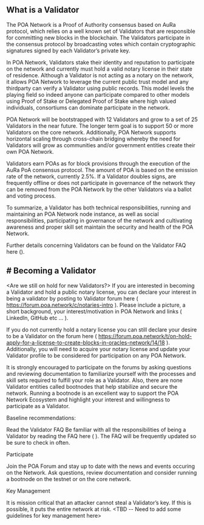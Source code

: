## What is a Validator

The POA Network is a Proof of Authority consensus based on AuRa protocol, which relies on a well known set of Validators that are responsible for committing new blocks in the blockchain.  The Validators participate in the consensus protocol by broadcasting votes which contain cryptographic signatures signed by each Validator’s  private key.   

In POA Network, Validators stake their identity and reputation to participate on the network and currently must hold a valid notary license in their state of residence.  Although a Validator is not acting as a notary on the network,  it allows POA Network to leverage the current public trust model and any thirdparty can verify a Validator using public records.   This model levels the playing field so indeed anyone can participate compared to other models using Proof of Stake or Delegated Proof of Stake where high valued individuals, consortiums can dominate participate in the network.

POA Network will be bootstrapped with 12 Validators and grow to a set of 25 Validators in the near future.  The longer term goal is to support 50 or more Validators on the core network.  Additionally, POA Network supports horizontal scaling through cross-chain bridging whereby the need for Validators will grow as communities and/or government entities create their own POA Network.

Validators earn POAs as for block provisions through the execution of the AuRa PoA consensus protocol.  The amount of POA is based on the emission rate of the network, currently 2.5%.  If a Validator doubles signs, are frequently offline or does not participate in governance of the network they can be removed from the POA Network by the other Validators via a ballot and voting process.

To summarize, a Validator has both technical responsibilities, running and maintaining an POA Network node instance, as well as social responsibilities, participating in governance of the network and cultivating awareness and proper skill set maintain the security and health of the POA Network.

Further details concerning Validators can be found on the Validator FAQ here (<TBD>).

## # Becoming a Validator

<Are we still on hold for new Validators?>
If you are interested in becoming a Validator and hold a public notary license, you can declare your interest in being a validator by posting to Validator forum here ( https://forum.poa.network/c/notaries-intro ).   Please include a picture, a short background, your interest/motivation in POA Network and links ( LinkedIn, GitHub etc … ).

If you do not currently hold a notary license you can still declare your desire to be a Validator on the forum here ( https://forum.poa.network/t/on-hold-apply-for-a-license-to-create-blocks-in-oracles-network/14/18 ).   Additionally, you will need to acquire your notary license and update your Validator profile to be considered for participation on any POA Network.

It is strongly encouraged to participate on the forums by asking questions and reviewing documentation to familiarize yourself with the processes and skill sets required to fulfill your role as a Validator.  Also, there are none Validator entities called bootnodes that help stabilize and secure the network.  Running a bootnode is an excellent way to support the POA Network Ecosystem and highlight your interest and willingness to participate as a Validator.

Baseline recommendations:

Read the Validator FAQ
Be familiar with all the responsibilities of being a Validator by reading the FAQ here (<TBD> ).   The FAQ will be frequently updated so be sure to check in often.

Participate

Join the POA Forum and stay up to date with the news and events occuring on the Network.  Ask questions, review documentation and consider running a bootnode on the testnet or on the core network.

Key Management 

It is mission critical that an attacker cannot steal a Validator’s key. If this is possible, it puts the entire network at risk.   <TBD -- Need to add some guidelines for key management here>

